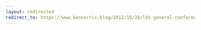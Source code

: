 ```yaml
---
layout: redirected
redirect_to: https://www.bennorris.blog/2012/10/28/lds-general-conference.html
---
```

